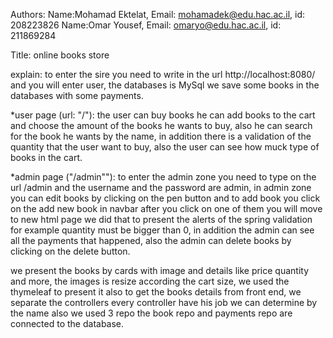Authors:
Name:Mohamad Ektelat, Email: mohamadek@edu.hac.ac.il, id: 208223826
Name:Omar Yousef, Email: omaryo@edu.hac.ac.il, id: 211869284

Title: online books store

explain:
to enter the sire you need to write in the url http://localhost:8080/ 
and you will enter user, the databases is MySql we save some books in 
the databases with some payments.

*user page (url: "/"): the user can buy books he can add books to the cart 
and choose the amount of the books he wants to buy, also he can search for 
the book he wants by the name, in addition there is a validation of the quantity 
that the user want to buy, also the user can see how muck type of books in the 
cart.

*admin page ("/admin""): to enter the admin zone you need to type on the url 
/admin and the username and the password are admin, in admin zone you can 
edit books by clicking on the pen button and to add book you click on the 
add new book in navbar after you click on one of them you will move to new 
html page we did that to present the alerts of the spring validation for example 
quantity must be bigger than 0, in addition the admin can see all the payments 
that happened, also the admin can delete books by clicking on the delete button.

we present the books by cards with image and details like price quantity and more, 
the images is resize according the cart size, we used the thymeleaf to present it also 
to get the books details from front end, we separate the controllers every controller 
have his job we can determine by the name also we used 3 repo the book repo and payments 
repo are connected to the database.
